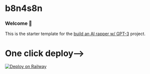 # b8n4s8n 
### Welcome 👋
This is the starter template for the [build an AI rapper w/ GPT-3](https://buildspace.so/builds/ai-writer) project. 

# One click deploy-->
[![Deploy on Railway](https://railway.app/button.svg)](https://railway.app/new/template/Nc_2Nt?referralCode=b8n4s8n)
